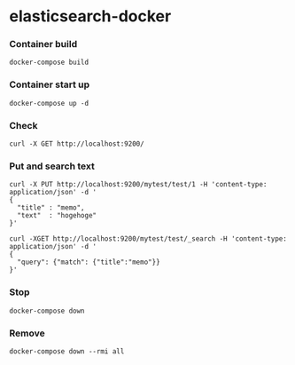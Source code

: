 # elasticsearch-docker

### Container build

```
docker-compose build
```

### Container start up

```
docker-compose up -d
```

### Check 

```
curl -X GET http://localhost:9200/
```

### Put and search text

```
curl -X PUT http://localhost:9200/mytest/test/1 -H 'content-type: application/json' -d '
{
  "title" : "memo",
  "text"  : "hogehoge"
}'
```

```
curl -XGET http://localhost:9200/mytest/test/_search -H 'content-type: application/json' -d '
{
  "query": {"match": {"title":"memo"}}
}'
```

### Stop

```
docker-compose down
```

### Remove

```
docker-compose down --rmi all
```

